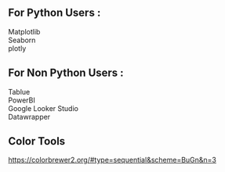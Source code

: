 ## For  Python Users :  

Matplotlib  
Seaborn  
plotly   

## For Non Python Users :  

Tablue  
PowerBI  
Google Looker Studio  
Datawrapper    


## Color Tools

https://colorbrewer2.org/#type=sequential&scheme=BuGn&n=3

